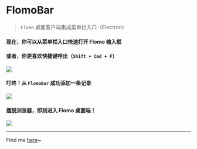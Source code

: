 FlomoBar
===

> `Flomo` 桌面客户端集成菜单栏入口（Electron）

#### 现在，你可以从菜单栏入口快速打开 Flomo 输入框

#### 或者，你更喜欢快捷键呼出（`Shift + Cmd + F`）

![]("screenshots/FlomoBar_enter.png")


#### 叮咚！从 `FlomoBar` 成功添加一条记录

![]("screenshots/Notification.png")

#### 摆脱浏览器，即刻进入 Flomo 桌面端！

![]("screenshots/Desktop.png")


---
Find me [here](https://github.com/flomoapp/3rd-party-tools/discussions/42)~
